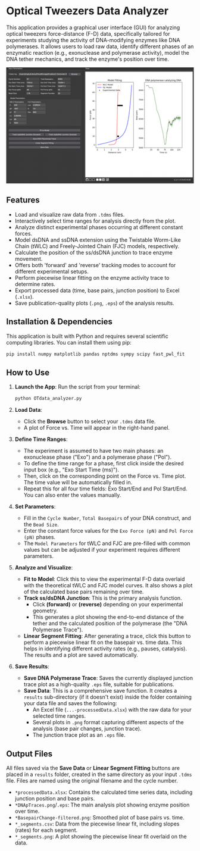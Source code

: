 # Optical Tweezers Data Analyzer

This application provides a graphical user interface (GUI) for analyzing optical tweezers force-distance (F-D) data, specifically tailored for experiments studying the activity of DNA-modifying enzymes like DNA polymerases. It allows users to load raw data, identify different phases of an enzymatic reaction (e.g., exonuclease and polymerase activity), model the DNA tether mechanics, and track the enzyme's position over time.

![OTdata Analyzer Screenshot](../property/OTAnalyzer_screenshot.png)

## Features

- Load and visualize raw data from `.tdms` files.
- Interactively select time ranges for analysis directly from the plot.
- Analyze distinct experimental phases occurring at different constant forces.
- Model dsDNA and ssDNA extension using the Twistable Worm-Like Chain (tWLC) and Freely-Jointed Chain (FJC) models, respectively.
- Calculate the position of the ss/dsDNA junction to trace enzyme movement.
- Offers both 'forward' and 'reverse' tracking modes to account for different experimental setups.
- Perform piecewise linear fitting on the enzyme activity trace to determine rates.
- Export processed data (time, base pairs, junction position) to Excel (`.xlsx`).
- Save publication-quality plots (`.png`, `.eps`) of the analysis results.

## Installation & Dependencies

This application is built with Python and requires several scientific computing libraries. You can install them using pip:

```bash
pip install numpy matplotlib pandas nptdms sympy scipy fast_pwl_fit
```

## How to Use

1.  **Launch the App**: Run the script from your terminal:
    ```bash
    python OTdata_analyzer.py
    ```
2.  **Load Data**:
    - Click the **Browse** button to select your `.tdms` data file.
    - A plot of Force vs. Time will appear in the right-hand panel.

3.  **Define Time Ranges**:
    - The experiment is assumed to have two main phases: an exonuclease phase ("Exo") and a polymerase phase ("Pol").
    - To define the time range for a phase, first click inside the desired input box (e.g., "Exo Start Time (ms)").
    - Then, click on the corresponding point on the Force vs. Time plot. The time value will be automatically filled in.
    - Repeat this for all four time fields: Exo Start/End and Pol Start/End. You can also enter the values manually.

4.  **Set Parameters**:
    - Fill in the `Cycle Number`, `Total Basepairs` of your DNA construct, and the `Bead Size`.
    - Enter the constant force values for the `Exo Force (pN)` and `Pol Force (pN)` phases.
    - The `Model Parameters` for tWLC and FJC are pre-filled with common values but can be adjusted if your experiment requires different parameters.

5.  **Analyze and Visualize**:
    - **Fit to Model**: Click this to view the experimental F-D data overlaid with the theoretical tWLC and FJC model curves. It also shows a plot of the calculated base pairs remaining over time.
    - **Track ss/dsDNA Junction**: This is the primary analysis function.
        - Click **(forward)** or **(reverse)** depending on your experimental geometry.
        - This generates a plot showing the end-to-end distance of the tether and the calculated position of the polymerase (the "DNA Polymerase Trace").
    - **Linear Segment Fitting**: After generating a trace, click this button to perform a piecewise linear fit on the basepair vs. time data. This helps in identifying different activity rates (e.g., pauses, catalysis). The results and a plot are saved automatically.

6.  **Save Results**:
    - **Save DNA Polymerase Trace**: Saves the currently displayed junction trace plot as a high-quality `.eps` file, suitable for publications.
    - **Save Data**: This is a comprehensive save function. It creates a `results` sub-directory (if it doesn't exist) inside the folder containing your data file and saves the following:
        - An Excel file (`...-processedData.xlsx`) with the raw data for your selected time ranges.
        - Several plots in `.png` format capturing different aspects of the analysis (base pair changes, junction trace).
        - The junction trace plot as an `.eps` file.

## Output Files

All files saved via the **Save Data** or **Linear Segment Fitting** buttons are placed in a `results` folder, created in the same directory as your input `.tdms` file. Files are named using the original filename and the cycle number.

- `*processedData.xlsx`: Contains the calculated time series data, including junction position and base pairs.
- `*DNApTraces.png`/`.eps`: The main analysis plot showing enzyme position over time.
- `*BasepairChange-filtered.png`: Smoothed plot of base pairs vs. time.
- `*_segments.csv`: Data from the piecewise linear fit, including slopes (rates) for each segment.
- `*_segments.png`: A plot showing the piecewise linear fit overlaid on the data. 